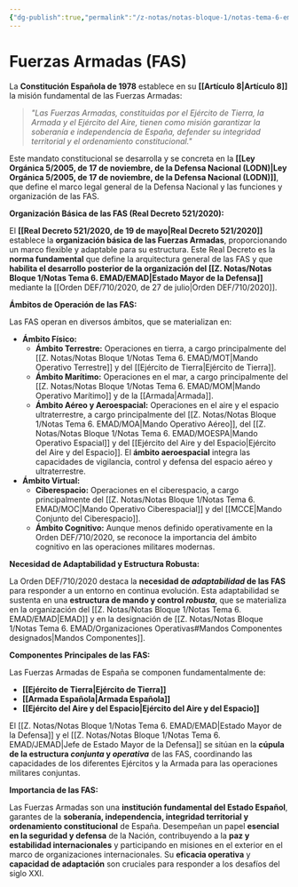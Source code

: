 ```yaml
---
{"dg-publish":true,"permalink":"/z-notas/notas-bloque-1/notas-tema-6-emad/fas/"}
---
```


# Fuerzas Armadas (FAS)

La **Constitución Española de 1978** establece en su **[[Artículo 8\|Artículo 8]]** la misión fundamental de las Fuerzas Armadas:

> *"Las Fuerzas Armadas, constituidas por el Ejército de Tierra, la Armada y el Ejército del Aire, tienen como misión garantizar la soberanía e independencia de España, defender su integridad territorial y el ordenamiento constitucional."*

Este mandato constitucional se desarrolla y se concreta en la **[[Ley Orgánica 5/2005, de 17 de noviembre, de la Defensa Nacional (LODN)\|Ley Orgánica 5/2005, de 17 de noviembre, de la Defensa Nacional (LODN)]]**,  que define el marco legal general de la Defensa Nacional y las funciones y organización de las FAS.

**Organización Básica de las FAS (Real Decreto 521/2020):**

El **[[Real Decreto 521/2020, de 19 de mayo\|Real Decreto 521/2020]]**  establece la **organización básica de las Fuerzas Armadas**,  proporcionando un marco flexible y adaptable para su estructura.  Este Real Decreto es la **norma fundamental** que define la arquitectura general de las FAS y que **habilita el desarrollo posterior de la organización del [[Z. Notas/Notas Bloque 1/Notas Tema 6. EMAD/EMAD\|Estado Mayor de la Defensa]]** mediante la [[Orden DEF/710/2020, de 27 de julio\|Orden DEF/710/2020]].

**Ámbitos de Operación de las FAS:**

Las FAS operan en diversos ámbitos, que se materializan en:

*   **Ámbito Físico:**
    *   **Ámbito Terrestre:**  Operaciones en tierra, a cargo principalmente del [[Z. Notas/Notas Bloque 1/Notas Tema 6. EMAD/MOT\|Mando Operativo Terrestre]] y del [[Ejército de Tierra\|Ejército de Tierra]].
    *   **Ámbito Marítimo:**  Operaciones en el mar, a cargo principalmente del [[Z. Notas/Notas Bloque 1/Notas Tema 6. EMAD/MOM\|Mando Operativo Marítimo]] y de la [[Armada\|Armada]].
    *   **Ámbito Aéreo y Aeroespacial:**  Operaciones en el aire y el espacio ultraterrestre, a cargo principalmente del [[Z. Notas/Notas Bloque 1/Notas Tema 6. EMAD/MOA\|Mando Operativo Aéreo]], del [[Z. Notas/Notas Bloque 1/Notas Tema 6. EMAD/MOESPA\|Mando Operativo Espacial]] y del [[Ejército del Aire y del Espacio\|Ejército del Aire y del Espacio]].  El **ámbito aeroespacial** integra las capacidades de vigilancia, control y defensa del espacio aéreo y ultraterrestre.
*   **Ámbito Virtual:**
    *   **Ciberespacio:**  Operaciones en el ciberespacio, a cargo principalmente del [[Z. Notas/Notas Bloque 1/Notas Tema 6. EMAD/MOC\|Mando Operativo Ciberespacial]] y del [[MCCE\|Mando Conjunto del Ciberespacio]].
    *   **Ámbito Cognitivo:**  Aunque menos definido operativamente en la Orden DEF/710/2020,  se reconoce la importancia del ámbito cognitivo en las operaciones militares modernas.

**Necesidad de Adaptabilidad y Estructura Robusta:**

La Orden DEF/710/2020 destaca la **necesidad de *adaptabilidad* de las FAS** para responder a un entorno en continua evolución.  Esta adaptabilidad se sustenta en una **estructura de mando y control *robusta***,  que se materializa en la organización del [[Z. Notas/Notas Bloque 1/Notas Tema 6. EMAD/EMAD\|EMAD]] y en la designación de [[Z. Notas/Notas Bloque 1/Notas Tema 6. EMAD/Organizaciones Operativas#Mandos Componentes designados\|Mandos Componentes]].

**Componentes Principales de las FAS:**

Las Fuerzas Armadas de España se componen fundamentalmente de:

*   **[[Ejército de Tierra\|Ejército de Tierra]]**
*   **[[Armada Española\|Armada Española]]**
*   **[[Ejército del Aire y del Espacio\|Ejército del Aire y del Espacio]]**

El [[Z. Notas/Notas Bloque 1/Notas Tema 6. EMAD/EMAD\|Estado Mayor de la Defensa]] y el [[Z. Notas/Notas Bloque 1/Notas Tema 6. EMAD/JEMAD\|Jefe de Estado Mayor de la Defensa]] se sitúan en la **cúpula de la estructura *conjunta* y *operativa*** de las FAS,  coordinando las capacidades de los diferentes Ejércitos y la Armada para las operaciones militares conjuntas.

**Importancia de las FAS:**

Las Fuerzas Armadas son una **institución fundamental del Estado Español**,  garantes de la **soberanía, independencia, integridad territorial y ordenamiento constitucional** de España.  Desempeñan un papel **esencial en la seguridad y defensa** de la Nación,  contribuyendo a la **paz y estabilidad internacionales** y participando en misiones en el exterior en el marco de organizaciones internacionales.  Su **eficacia operativa** y **capacidad de adaptación** son cruciales para responder a los desafíos del siglo XXI.
